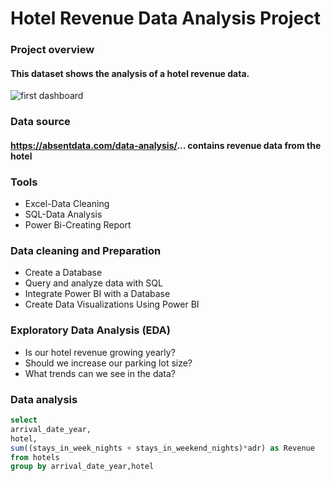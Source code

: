 # Hotel Revenue Data Analysis Project

### Project overview
#### This dataset shows the analysis of a hotel revenue data.
![first dashboard](https://github.com/user-attachments/assets/defa3d4d-afee-47a5-9244-efdf5ea087e4)


### Data source
#### https://absentdata.com/data-analysis/... contains revenue data from the hotel

### Tools
- Excel-Data Cleaning
- SQL-Data Analysis
- Power Bi-Creating Report

### Data cleaning and Preparation
- Create a Database
- Query and analyze data with SQL
- Integrate Power BI with a Database
- Create Data Visualizations Using Power BI

 ### Exploratory Data Analysis (EDA)
- Is our hotel revenue growing yearly?
- Should we increase our parking lot size?
- What trends can we see in the data?
  
### Data analysis
   ```sql
   select 
arrival_date_year,
hotel,
sum((stays_in_week_nights + stays_in_weekend_nights)*adr) as Revenue
from hotels
group by arrival_date_year,hotel
```


